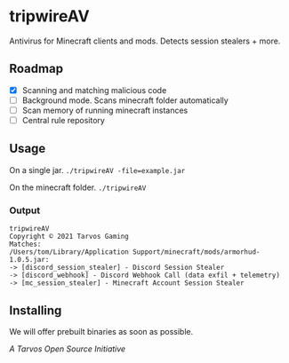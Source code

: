 # tripwireAV
Antivirus for Minecraft clients and mods. Detects session stealers + more.

## Roadmap
- [x] Scanning and matching malicious code
- [ ] Background mode. Scans minecraft folder automatically
- [ ] Scan memory of running minecraft instances
- [ ] Central rule repository

## Usage
On a single jar.
```./tripwireAV -file=example.jar```

On the minecraft folder.
```./tripwireAV```
### Output
```
tripwireAV
Copyright © 2021 Tarvos Gaming
Matches:                                                                                                                                                                                     
/Users/tom/Library/Application Support/minecraft/mods/armorhud-1.0.5.jar:
-> [discord_session_stealer] - Discord Session Stealer
-> [discord_webhook] - Discord Webhook Call (data exfil + telemetry)
-> [mc_session_stealer] - Minecraft Account Session Stealer
```

## Installing
We will offer prebuilt binaries as soon as possible.

*A Tarvos Open Source Initiative*
